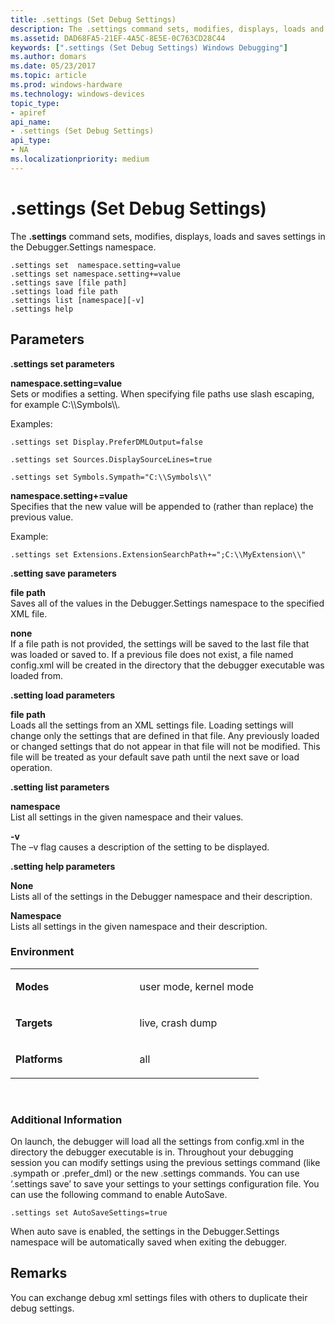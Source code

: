 ```yaml
---
title: .settings (Set Debug Settings)
description: The .settings command sets, modifies, displays, loads and saves settings in the Debugger.Settings namespace.
ms.assetid: DAD68FA5-21EF-4A5C-8E5E-0C763CD28C44
keywords: [".settings (Set Debug Settings) Windows Debugging"]
ms.author: domars
ms.date: 05/23/2017
ms.topic: article
ms.prod: windows-hardware
ms.technology: windows-devices
topic_type:
- apiref
api_name:
- .settings (Set Debug Settings)
api_type:
- NA
ms.localizationpriority: medium
---
```


# .settings (Set Debug Settings)


The **.settings** command sets, modifies, displays, loads and saves settings in the Debugger.Settings namespace.

```
.settings set  namespace.setting=value
.settings set namespace.setting+=value 
.settings save [file path] 
.settings load file path
.settings list [namespace][-v]
.settings help   
```

## <span id="ddk_meta_set_symbol_path_dbg"></span><span id="DDK_META_SET_SYMBOL_PATH_DBG"></span>Parameters


**.settings set parameters**

<span id="_______NAMESPACE.SETTING_VALUE______"></span> **namespace.setting=value**   
Sets or modifies a setting. When specifying file paths use slash escaping, for example C:\\\\Symbols\\\\.

Examples:

`.settings set Display.PreferDMLOutput=false`

`.settings set Sources.DisplaySourceLines=true`

`.settings set Symbols.Sympath="C:\\Symbols\\"`

<span id="_______NAMESPACE.SETTING__VALUE______"></span> **namespace.setting+=value**   
Specifies that the new value will be appended to (rather than replace) the previous value.

Example:

`.settings set Extensions.ExtensionSearchPath+=";C:\\MyExtension\\"`

**.setting save parameters**

<span id="_______file_path______"></span><span id="_______FILE_PATH______"></span> **file path**   
Saves all of the values in the Debugger.Settings namespace to the specified XML file.

<span id="_______none______"></span><span id="_______NONE______"></span> **none**   
If a file path is not provided, the settings will be saved to the last file that was loaded or saved to. If a previous file does not exist, a file named config.xml will be created in the directory that the debugger executable was loaded from.

**.setting load parameters**

<span id="_______file_path______"></span><span id="_______FILE_PATH______"></span> **file path**   
Loads all the settings from an XML settings file. Loading settings will change only the settings that are defined in that file. Any previously loaded or changed settings that do not appear in that file will not be modified. This file will be treated as your default save path until the next save or load operation.

**.setting list parameters**

<span id="_______namespace______"></span><span id="_______NAMESPACE______"></span> **namespace**   
List all settings in the given namespace and their values.

<span id="_______-v______"></span><span id="_______-V______"></span> **-v**   
The –v flag causes a description of the setting to be displayed.

**.setting help parameters**

<span id="_______None______"></span><span id="_______none______"></span><span id="_______NONE______"></span> **None**   
Lists all of the settings in the Debugger namespace and their description.

<span id="_______Namespace______"></span><span id="_______namespace______"></span><span id="_______NAMESPACE______"></span> **Namespace**   
Lists all settings in the given namespace and their description.

### <span id="Environment"></span><span id="environment"></span><span id="ENVIRONMENT"></span>Environment

<table>
<colgroup>
<col width="50%" />
<col width="50%" />
</colgroup>
<tbody>
<tr class="odd">
<td align="left"><p><strong>Modes</strong></p></td>
<td align="left"><p>user mode, kernel mode</p></td>
</tr>
<tr class="even">
<td align="left"><p><strong>Targets</strong></p></td>
<td align="left"><p>live, crash dump</p></td>
</tr>
<tr class="odd">
<td align="left"><p><strong>Platforms</strong></p></td>
<td align="left"><p>all</p></td>
</tr>
</tbody>
</table>

 

### <span id="Additional_Information"></span><span id="additional_information"></span><span id="ADDITIONAL_INFORMATION"></span>Additional Information

On launch, the debugger will load all the settings from config.xml in the directory the debugger executable is in. Throughout your debugging session you can modify settings using the previous settings command (like .sympath or .prefer\_dml) or the new .settings commands. You can use ‘.settings save’ to save your settings to your settings configuration file. You can use the following command to enable AutoSave.

`.settings set AutoSaveSettings=true`

When auto save is enabled, the settings in the Debugger.Settings namespace will be automatically saved when exiting the debugger.

Remarks
-------

You can exchange debug xml settings files with others to duplicate their debug settings.

 

 





